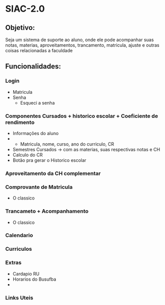 # SIAC-2.0

## Objetivo:

Seja um sistema de suporte ao aluno, onde ele pode acompanhar suas notas, materias, aproveitamentos, trancamento, matricula, ajuste e outras coisas relacionadas a faculdade

## Funcionalidades:

### Login
- Matricula
- Senha
  - Esqueci a senha
### Componentes Cursados + historico escolar + Coeficiente de rendimento
- Informações do aluno
- - Matricula, nome, curso, ano do curriculo, CR
- Semestres Cursados -> com as materias, suas respectivas notas e CH
- Calculo do CR
- Botão pra gerar o Historico escolar

### Aproveitamento da CH complementar
### Comprovante de Matricula
- O classico
  
### Trancameto + Acompanhamento
- O classico
  
### Calendario

### Curriculos 

### Extras
- Cardapio RU
- Horarios do Busufba
- 
### Links Uteis
